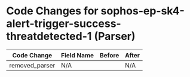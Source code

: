 # Code Changes for sophos-ep-sk4-alert-trigger-success-threatdetected-1 (Parser)

| Code Change | Field Name | Before | After |
|-------------|------------|--------|-------|
| removed_parser | N/A |  | N/A |